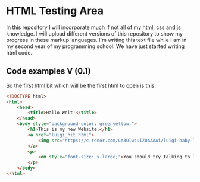 # HTML Testing Area
In this repository I will incorporate much if not all of my html, css and js knowledge.
I will upload different versions of this repository to show my progress in these markup languages.
I'm writing this text file while I am in my second year of my programming school.
We have just started writing html code.
## Code examples V (0.1)
So the first html bit which will be the first html to open is this.
```html
<!DOCTYPE html>
<html>
    <head>
        <title>Hallo Welt!</title>
    </head>
    <body style="background-color: greenyellow;">
        <h1>This is my new Website.</h1>
        <a href="luigi_hit.html">
            <img src="https://c.tenor.com/CA3OIwcuiZ0AAAAi/luigi-baby-luigi.gif" width="150" height="150">
        </a>
        <p>
            <em style="font-size: x-large;">You should try talking to luigi!</em>
        </p>
    </body>
</html>
```
